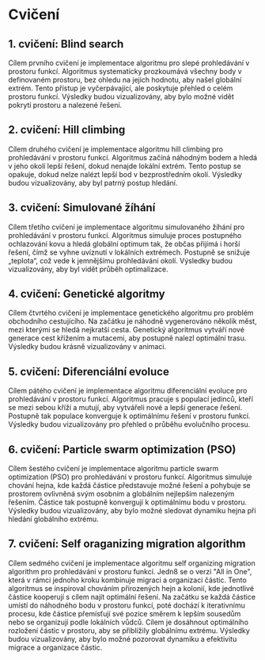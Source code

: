# Cvičení

## 1. cvičení: Blind search

Cílem prvního cvičení je implementace algoritmu pro slepé prohledávání v prostoru funkcí. Algoritmus systematicky
prozkoumává všechny body v definovaném prostoru, bez ohledu na jejich hodnotu, aby našel globální extrém. Tento přístup
je vyčerpávající, ale poskytuje přehled o celém prostoru funkcí. Výsledky budou vizualizovány, aby bylo možné vidět
pokrytí prostoru a nalezené řešení.

## 2. cvičení: Hill climbing

Cílem druhého cvičení je implementace algoritmu hill climbing pro prohledávání v prostoru funkcí. Algoritmus začíná
náhodným bodem a hledá v jeho okolí lepší řešení, dokud nenajde lokální extrém. Tento postup se opakuje, dokud nelze
nalézt lepší bod v bezprostředním okolí. Výsledky budou vizualizovány, aby byl patrný postup hledání.

## 3. cvičení: Simulované žíhání

Cílem třetího cvičení je implementace algoritmu simulovaného žíhání pro prohledávání v prostoru funkcí. Algoritmus
simuluje proces postupného ochlazování kovu a hledá globální optimum tak, že občas přijímá i horší řešení, čímž se vyhne
uvíznutí v lokálních extrémech. Postupně se snižuje „teplota“, což vede k jemnějšímu prohledávání okolí. Výsledky budou
vizualizovány, aby byl vidět průběh optimalizace.

## 4. cvičení: Genetické algoritmy

Cílem čtvrtého cvičení je implementace genetického algoritmu pro problém obchodního cestujícího. Na začátku je náhodně
vygenerováno několik měst, mezi kterými se hledá nejkratší cesta. Genetický algoritmus vytváří nové generace cest
křížením a mutacemi, aby postupně nalezl optimální trasu. Výsledky budou krásně vizualizovány v animaci.

## 5. cvičení: Diferenciální evoluce

Cílem pátého cvičení je implementace algoritmu diferenciální evoluce pro prohledávání v prostoru funkcí. Algoritmus
pracuje s populací jedinců, kteří se mezi sebou kříží a mutují, aby vytvářeli nové a lepší generace řešení. Postupně tak
populace konverguje k optimálnímu řešení v prostoru funkcí. Výsledky budou vizualizovány pro přehled o průběhu
evolučního procesu.

## 6. cvičení: Particle swarm optimization (PSO)

Cílem šestého cvičení je implementace algoritmu particle swarm optimization (PSO) pro prohledávání v prostoru funkcí.
Algoritmus simuluje chování hejna, kde každá částice představuje možné řešení a pohybuje se prostorem ovlivněná svým
osobním a globálním nejlepším nalezeným řešením. Částice tak postupně konvergují k optimálnímu bodu v prostoru. Výsledky
budou vizualizovány, aby bylo možné sledovat dynamiku hejna při hledání globálního extrému.

## 7. cvičení: Self oraganizing migration algorithm

Cílem sedmého cvičení je implementace algoritmu self organizing migration algorithm pro prohledávání v prostoru funkcí.
Jedn8 se o verzi "All in One", která v rámci jednoho kroku kombinuje migraci a organizaci částic. Tento algoritmus se
inspiroval chováním přirozených hejn a kolonií, kde jednotlivé částice kooperují s cílem najít optimální řešení. Na
začátku se každá částice umístí do náhodného bodu v prostoru funkcí, poté dochází k iterativnímu procesu, kde částice
přemísťují své pozice směrem k lepším sousedům nebo se organizují podle lokálních vůdců. Cílem je dosáhnout optimálního
rozložení částic v prostoru, aby se přiblížily globálnímu extrému. Výsledky budou vizualizovány, aby bylo možné
pozorovat dynamiku a efektivitu migrace a organizace částic.